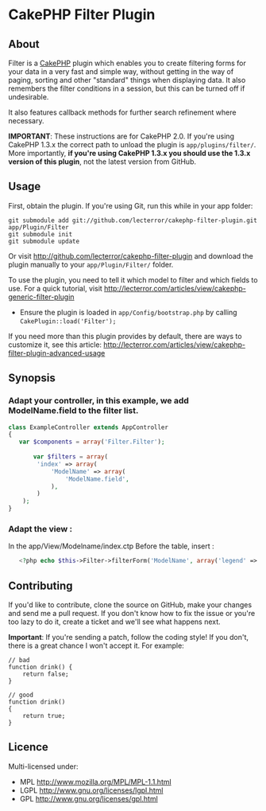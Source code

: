 # CakePHP Filter Plugin #

## About ##

Filter is a [CakePHP][] plugin which enables you to create filtering forms for your data
in a very fast and simple way, without getting in the way of paging, sorting and other
"standard" things when displaying data. It also remembers the filter conditions in a
session, but this can be turned off if undesirable.

It also features callback methods for further search refinement where necessary.

**IMPORTANT**: These instructions are for CakePHP 2.0. If you're using CakePHP 1.3.x
the correct path to unload the plugin is `app/plugins/filter/`. More importantly,
**if you're using CakePHP 1.3.x you should use the 1.3.x version of this plugin**,
not the latest version from GitHub.

## Usage ##

First, obtain the plugin. If you're using Git, run this while in your app folder:

	git submodule add git://github.com/lecterror/cakephp-filter-plugin.git app/Plugin/Filter
	git submodule init
	git submodule update

Or visit <http://github.com/lecterror/cakephp-filter-plugin> and download the
plugin manually to your `app/Plugin/Filter/` folder.

To use the plugin, you need to tell it which model to filter and which fields to use. For
a quick tutorial, visit <http://lecterror.com/articles/view/cakephp-generic-filter-plugin>

* Ensure the plugin is loaded in `app/Config/bootstrap.php` by calling `CakePlugin::load('Filter');`

If you need more than this plugin provides by default, there are ways to customize it, see
this article: <http://lecterror.com/articles/view/cakephp-filter-plugin-advanced-usage>

## Synopsis

### Adapt your controller, in this example, we add ModelName.field to the filter list.

```php
class ExampleController extends AppController  
{  
   var $components = array('Filter.Filter');  
   
       var $filters = array(  
        'index' => array(  
            'ModelName' => array(
                'ModelName.field',  
            ),
        )
    );   
}
```

### Adapt the view :

In the app/View/Modelname/index.ctp
Before the table, insert :
```php
   <?php echo $this->Filter->filterForm('ModelName', array('legend' => 'Search')); ?>
```

## Contributing ##

If you'd like to contribute, clone the source on GitHub, make your changes and send me a pull request.
If you don't know how to fix the issue or you're too lazy to do it, create a ticket and we'll see
what happens next.

**Important**: If you're sending a patch, follow the coding style! If you don't, there is a great
chance I won't accept it. For example:

	// bad
	function drink() {
		return false;
	}

	// good
	function drink()
	{
		return true;
	}

## Licence ##

Multi-licensed under:

* MPL <http://www.mozilla.org/MPL/MPL-1.1.html>
* LGPL <http://www.gnu.org/licenses/lgpl.html>
* GPL <http://www.gnu.org/licenses/gpl.html>

[CakePHP]: http://cakephp.org/
